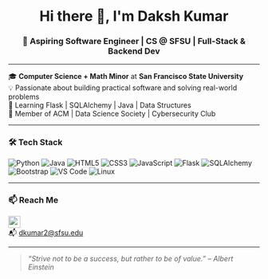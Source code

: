 <h1 align="center">Hi there 👋, I'm Daksh Kumar</h1>
<h3 align="center">🚀 Aspiring Software Engineer | CS @ SFSU | Full-Stack & Backend Dev</h3>

---

🎓 **Computer Science + Math Minor** at **San Francisco State University**  
💡 Passionate about building practical software and solving real-world problems  
🌱 Learning Flask | SQLAlchemy | Java | Data Structures  
🔐 Member of ACM | Data Science Society | Cybersecurity Club  

---

### 🛠️ Tech Stack

![Python](https://img.shields.io/badge/-Python-3776AB?style=flat&logo=python&logoColor=white)
![Java](https://img.shields.io/badge/-Java-007396?style=flat&logo=java&logoColor=white)
![HTML5](https://img.shields.io/badge/-HTML5-E34F26?style=flat&logo=html5&logoColor=white)
![CSS3](https://img.shields.io/badge/-CSS3-1572B6?style=flat&logo=css3&logoColor=white)
![JavaScript](https://img.shields.io/badge/-JavaScript-F7DF1E?style=flat&logo=javascript&logoColor=black)
![Flask](https://img.shields.io/badge/-Flask-000000?style=flat&logo=flask)
![SQLAlchemy](https://img.shields.io/badge/-SQLAlchemy-EE0000?style=flat)
![Bootstrap](https://img.shields.io/badge/-Bootstrap-7952B3?style=flat&logo=bootstrap)
![VS Code](https://img.shields.io/badge/-VS%20Code-007ACC?style=flat&logo=visual-studio-code)
![Linux](https://img.shields.io/badge/-Linux-FCC624?style=flat&logo=linux&logoColor=black)

---

### 📫 Reach Me

[<img src="https://github.com/Dakshkumar24/2025SU-COMSC-076-203/blob/main/linkedin.png?raw=true" width="24"/>](https://linkedin.com/in/daksh-kumar06)  
📬 dkumar2@sfsu.edu

---

> *“Strive not to be a success, but rather to be of value.” – Albert Einstein*
